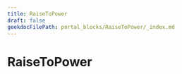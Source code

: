 ```yaml
---
title: RaiseToPower
draft: false
geekdocFilePath: portal_blocks/RaiseToPower/_index.md
---
```

# RaiseToPower